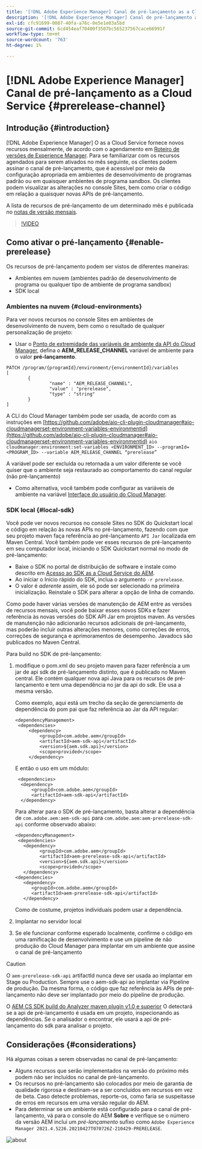 ```yaml
---
title: '[!DNL Adobe Experience Manager] Canal de pré-lançamento as a Cloud Service'
description: '[!DNL Adobe Experience Manager] Canal de pré-lançamento as a Cloud Service'
exl-id: cfc91699-0087-40fa-a76c-0e5e1e03a5bd
source-git-commit: 6cd454eaf70400f3507bc565237567cace66991f
workflow-type: tm+mt
source-wordcount: '763'
ht-degree: 1%

---
```


# [!DNL Adobe Experience Manager] Canal de pré-lançamento as a Cloud Service {#prerelease-channel}


## Introdução {#introduction}

[!DNL Adobe Experience Manager] O as a Cloud Service fornece novos recursos mensalmente, de acordo com o agendamento em [Roteiro de versões de Experience Manager](https://experienceleague.adobe.com/docs/experience-manager-release-information/aem-release-updates/update-releases-roadmap.html?lang=en#aem-as-cloud-service). Para se familiarizar com os recursos agendados para serem ativados no mês seguinte, os clientes podem assinar o canal de pré-lançamento, que é acessível por meio da configuração apropriada em ambientes de desenvolvimento de programas padrão ou em quaisquer ambientes de programa sandbox. Os clientes podem visualizar as alterações no console Sites, bem como criar o código em relação a quaisquer novas APIs de pré-lançamento.

A lista de recursos de pré-lançamento de um determinado mês é publicada no [notas de versão mensais](/help/release-notes/release-notes-cloud/release-notes-current.md).

>[!VIDEO](/help/release-notes/assets/prerelease-overview.mp4)

## Como ativar o pré-lançamento {#enable-prerelease}

Os recursos de pré-lançamento podem ser vistos de diferentes maneiras:

* Ambientes em nuvem (ambientes padrão de desenvolvimento de programa ou qualquer tipo de ambiente de programa sandbox)
* SDK local

### Ambientes na nuvem {#cloud-environments}

Para ver novos recursos no console Sites em ambientes de desenvolvimento de nuvem, bem como o resultado de qualquer personalização de projeto:

* Usar o [Ponto de extremidade das variáveis de ambiente da API do Cloud Manager](https://www.adobe.io/apis/experiencecloud/cloud-manager/api-reference.html#/Variables/patchEnvironmentVariables), defina o **AEM_RELEASE_CHANNEL** variável de ambiente para o valor **pré-lançamento**.

```
PATCH /program/{programId}/environment/{environmentId}/variables
[
        {
                "name" : "AEM_RELEASE_CHANNEL",
                "value" : "prerelease",
                "type" : "string"
        }
]
```

A CLI do Cloud Manager também pode ser usada, de acordo com as instruções em [https://github.com/adobe/aio-cli-plugin-cloudmanager#aio-cloudmanagerset-environment-variables-environmentid](https://github.com/adobe/aio-cli-plugin-cloudmanager#aio-cloudmanagerset-environment-variables-environmentid)
```aio cloudmanager:environment:set-variables <ENVIRONMENT_ID> --programId=<PROGRAM_ID> --variable AEM_RELEASE_CHANNEL “prerelease”```


A variável pode ser excluída ou retornada a um valor diferente se você quiser que o ambiente seja restaurado ao comportamento do canal regular (não pré-lançamento)

* Como alternativa, você também pode configurar as variáveis de ambiente na variável [Interface do usuário do Cloud Manager](/help/implementing/cloud-manager/environment-variables.md).

### SDK local {#local-sdk}

Você pode ver novos recursos no console Sites no SDK do Quickstart local e código em relação às novas APIs no pré-lançamento, fazendo com que seu projeto maven faça referência ao pré-lançamento `API Jar` localizada em Maven Central. Você também pode ver esses recursos de pré-lançamento em seu computador local, iniciando o SDK Quickstart normal no modo de pré-lançamento:

* Baixe o SDK no portal de distribuição de software e instale como descrito em [Acesso ao SDK as a Cloud Service do AEM](/help/implementing/developing/introduction/aem-as-a-cloud-service-sdk.md).
* Ao iniciar o Início rápido do SDK, inclua o argumento `-r prerelease`.
* O valor é *aderente* assim, ele só pode ser selecionado na primeira inicialização. Reinstale o SDK para alterar a opção de linha de comando.

Como pode haver várias versões de manutenção de AEM entre as versões de recursos mensais, você pode baixar esses novos SDKs e fazer referência às novas versões do SDK API Jar em projetos maven. As versões de manutenção não adicionarão recursos adicionais de pré-lançamento, mas poderão incluir outras alterações menores, como correções de erros, correções de segurança e aprimoramentos de desempenho.
Javadocs são publicados no Maven Central.

Para build no SDK de pré-lançamento:

1. modifique o pom.xml do seu projeto maven para fazer referência a um jar de api sdk de pré-lançamento distinto, que é publicado no Maven central. Ele contém qualquer nova api Java para os recursos de pré-lançamento e tem uma dependência no jar da api do sdk. Ele usa a mesma versão.

   Como exemplo, aqui está um trecho da seção de gerenciamento de dependência do pom pai que faz referência ao Jar da API regular:

   ```
   <dependencyManagement>
    <dependencies>
        <dependency>
            <groupId>com.adobe.aem</groupId>
            <artifactId>aem-sdk-api</artifactId>
            <version>${aem.sdk.api}</version>
            <scope>provided</scope>
        </dependency>
   ```

   E então o uso em um módulo:

   ```
    <dependencies>
     <dependency>
         <groupId>com.adobe.aem</groupId>
         <artifactId>aem-sdk-api</artifactId>
     </dependency>
   ```

   Para alterar para o SDK de pré-lançamento, basta alterar a dependência de `com.adobe.aem:aem-sdk-api` para `com.adobe.aem:aem-prerelease-sdk-api` conforme observado abaixo:

   ```
   <dependencyManagement>
    <dependencies>
      <dependency>
            <groupId>com.adobe.aem</groupId>
            <artifactId>aem-prerelease-sdk-api</artifactId>
            <version>${aem.sdk.api}</version>
            <scope>provided</scope>
      </dependency>
   <dependencies>
      <dependency>
         <groupId>com.adobe.aem</groupId>
         <artifactId>aem-prerelease-sdk-api</artifactId>
      </dependency>
   ```

   Como de costume, projetos individuais podem usar a dependência.

1. Implantar no servidor local
1. Se ele funcionar conforme esperado localmente, confirme o código em uma ramificação de desenvolvimento e use um pipeline de não produção do Cloud Manager para implantar em um ambiente que assine o canal de pré-lançamento

>[!CAUTION]
> 
> O `aem-prerelease-sdk-api` artifactId nunca deve ser usada ao implantar em Stage ou Production. Sempre use o aem-sdk-api ao implantar via Pipeline de produção. Da mesma forma, o código que faz referência às APIs de pré-lançamento não deve ser implantado por meio do pipeline de produção.

O [AEM CS SDK build do Analyzer maven plugin v1.0 e superior](https://experienceleague.adobe.com/docs/experience-manager-core-components/using/developing/archetype/build-analyzer-maven-plugin.html?lang=en#developing) O detectará se a api de pré-lançamento é usada em um projeto, inspecionando as dependências. Se o analisador o encontrar, ele usará a api de pré-lançamento do sdk para analisar o projeto.

## Considerações {#considerations}

Há algumas coisas a serem observadas no canal de pré-lançamento:

* Alguns recursos que serão implementados na versão do próximo mês podem não ser incluídos no canal de pré-lançamento.
* Os recursos no pré-lançamento são colocados por meio de garantia de qualidade rigorosa e destinam-se a ser concluídos em recursos em vez de beta. Caso detecte problemas, reporte-os, como faria se suspeitasse de erros em recursos em uma versão regular do AEM.
* Para determinar se um ambiente está configurado para o canal de pré-lançamento, vá para o console do AEM **Sobre** e verifique se o número da versão AEM inclui um *pré-lançamento* sufixo como ```Adobe Experience Manager 2021.4.5226.20210427T070726Z-210429-PRERELEASE```.

![about](/help/release-notes/assets/about.png)
